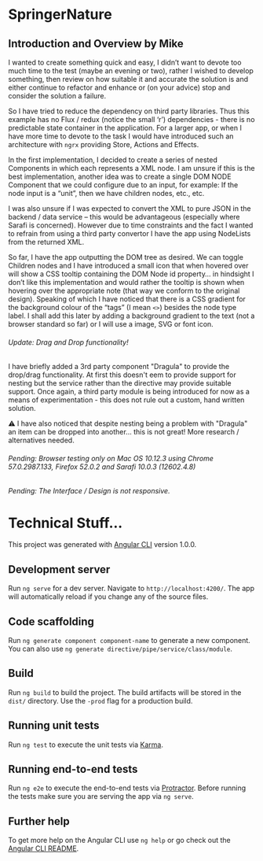 # SpringerNature

## Introduction and Overview by Mike

I wanted to create something quick and easy, I didn’t want to devote too much time to the test (maybe an evening or two), rather I wished to develop something, then review on how suitable it and accurate the solution is and either continue to refactor and enhance or (on your advice) stop and consider the solution a failure.

So I have tried to reduce the dependency on third party libraries. Thus this example has no Flux / redux (notice the small ‘r’) dependencies - there is no predictable state container in the application. For a larger app, or when I have more time to devote to the task I would have introduced such an architecture with `ngrx` providing Store, Actions and Effects.

In the first implementation, I decided to create a series of nested Components in which each represents a XML node. I am unsure if this is the best implementation, another idea was to create a single DOM NODE Component that we could configure due to an input, for example: If the node input is a “unit”, then we have children nodes, etc., etc.

I was also unsure if I was expected to convert the XML to pure JSON in the backend / data service – this would be advantageous (especially where Sarafi is concerned). However due to time constraints and the fact I wanted to refrain from using a third party convertor I have the app using NodeLists from the returned XML.

So far, I have the app outputting the DOM tree as desired. We can toggle Children nodes and I have introduced a small icon that when hovered over will show a CSS tooltip containing the DOM Node id property… in hindsight I don’t like this implementation and would rather the tooltip is shown when hovering over the appropriate note (that way we conform to the original design). Speaking of which I have noticed that there is a CSS gradient for the background colour of the “tags” (I mean `<>`) besides the node type label. I shall add this later by adding a background gradient to the text (not a browser standard so far) or I will use a image, SVG or font icon.

######  Update: Drag and Drop functionality!

I have briefly added a 3rd party component "Dragula" to provide the drop/drag functionality. At first this doesn't eem to provide support for nesting but the service rather than the directive may provide suitable support. Once again, a third party module is being introduced for now as a means of experimentation - this does not rule out a custom, hand written solution.

:warning: I have also noticed that despite nesting being a problem with "Dragula" an item can be dropped into another... this is not great! More research / alternatives needed.

######  Pending: Browser testing only on Mac OS 10.12.3 using Chrome 57.0.2987.133, Firefox 52.0.2  and Sarafi 10.0.3 (12602.4.8)
######  Pending: The Interface / Design is not responsive.

# Technical Stuff...

This project was generated with [Angular CLI](https://github.com/angular/angular-cli) version 1.0.0.

## Development server

Run `ng serve` for a dev server. Navigate to `http://localhost:4200/`. The app will automatically reload if you change any of the source files.

## Code scaffolding

Run `ng generate component component-name` to generate a new component. You can also use `ng generate directive/pipe/service/class/module`.

## Build

Run `ng build` to build the project. The build artifacts will be stored in the `dist/` directory. Use the `-prod` flag for a production build.

## Running unit tests

Run `ng test` to execute the unit tests via [Karma](https://karma-runner.github.io).

## Running end-to-end tests

Run `ng e2e` to execute the end-to-end tests via [Protractor](http://www.protractortest.org/).
Before running the tests make sure you are serving the app via `ng serve`.

## Further help

To get more help on the Angular CLI use `ng help` or go check out the [Angular CLI README](https://github.com/angular/angular-cli/blob/master/README.md).
